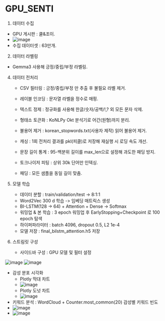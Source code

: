 # GPU_SENTI

1. 데이터 수집
  - GPU 게시판 : 쿨&조이.
  - ![image](https://github.com/user-attachments/assets/635e4e3f-c52e-4b13-88d9-4c4c27ba0d64)
  - 수집 데이터셋 : 63만개.


2. 데이터 라벨링
  - Gemma3 사용해 긍정/중립/부정 라벨링.


4. 데이터 전처리
   - CSV 필터링 : 긍정/중립/부정 만 추출 후 불필요 라벨 제거.
   - 레이블 인코딩 : 문자열 라벨을 정수로 매핑.

   - 텍스트 정제 : 정규화를 사용해 한글/숫자/공백/!,? 외 모든 문자 삭제.
   - 형태소 토큰화 : KoNLPy Okt 분석기로 어간(원형)까지 분리.
   - 불용어 제거 : korean_stopwords.txt(사용자 제작) 읽어 불용어 제거.
   - 캐싱 : 1회 전처리 결과를 pkl(피클)로 저장해 재실행 시 로딩 속도 개선.
   - 문장 길이 통계 : 95-백분위 길이를 max_len으로 설정해 과도한 패딩 방지.
   - 토크나이저 피팅 : 상위 30k 단어만 인덱싱.
   - 패딩 : 모든 샘플을 동일 길이 맞춤.


5. 모델 학습
   - 데이터 분할 : train/validation/test -> 8:1:1
   - Word2Vec 300 d 학습 -> 임베딩 매트릭스 생성
   - BI-LSTM(128 -> 64) + Attention + Dense → Softmax
   - 워밍업 & 본 학습 : 3 epoch 워밍업 후 EarlyStopping+Checkpoint 로 100 epoch 탐색
   - 하이퍼파라미터 : batch 4096, dropout 0.5, L2 1e-4
   - 모델 저장 : final_bilstm_attention.h5 저장


6. 스트림릿 구성
   - 사이드바 구성 : GPU 모델 및 필터 설정
  
![image](https://github.com/user-attachments/assets/29993d59-81e6-4756-81a2-0f1dd24e9fb1)
![image](https://github.com/user-attachments/assets/4d7daf70-88b1-437e-8005-807f84e1385c)


   - 감성 분포 시각화
       - Plotly 막대 차트
       - ![image](https://github.com/user-attachments/assets/2e019094-c63a-4583-8009-014d7a72edd1)
       - Plotly 도넛 차트
       - ![image](https://github.com/user-attachments/assets/29738870-5c46-44f2-a2db-06e45dacb673)
  - 키워드 분석 : WordCloud + Counter.most_common(20) 감성별 키워드 빈도
  - ![image](https://github.com/user-attachments/assets/efdae6f9-3173-4219-83ee-d2209b14ffce)
  - ![image](https://github.com/user-attachments/assets/4b30b49d-f977-4497-85c4-56fb9af7c939)


